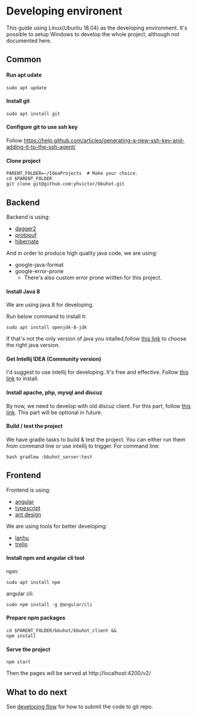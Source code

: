 Developing environent
=====================

This guide using Linux(Ubuntu 18.04) as the developing environment.
It's possible to setup Windows to develop the whole project, although not documented here.

## Common
#### Run apt udate
```
sudo apt update
```
#### Install git
```
sudo apt install git
```
#### Configure git to use ssh key
Follow https://help.github.com/articles/generating-a-new-ssh-key-and-adding-it-to-the-ssh-agent/

#### Clone project
```
PARENT_FOLDER=~/IdeaProjects  # Make your choice.
cd $PARENT_FOLDER
git clone git@github.com:yhvictor/bbuhot.git
```

## Backend
Backend is using:
* [dagger2](http://square.github.io/dagger/)
* [protopuf](https://developers.google.com/protocol-buffers/)
* [hibernate](http://hibernate.org/)

And in order to produce high quality java code, we are using:
* google-java-format
* google-error-prone
  * There's also custom error prone written for this project.

#### Install Java 8
We are using java 8 for developing.

Run below command to install it:
```
sudo apt install openjdk-8-jdk
```
If that's not the only version of java you intalled,follow [this link](https://www.digitalocean.com/community/tutorials/how-to-install-java-with-apt-on-ubuntu-18-04) to choose the right java version.

#### Get Intellij IDEA (Community version)
I'd suggest to use intellij for developing. It's free and effective.
Follow [this link](https://www.jetbrains.com/idea/download/#section=linux) to install.

#### Install apache, php, mysql and discuz
By now, we need to develop with old discuz client.
For this part, follow [this link](deploy-backend.md).
This part will be optional in future.

#### Build / test the project
We have gradle tasks to build & test the project. You can either run them from command line or use intellij to trigger. For command line:
```
bash gradlew :bbuhot_server:test
```

## Frontend
Frontend is using:
* [angular](http://angular.io)
* [typescript](https://www.typescriptlang.org/)
* [ant design](https://ng.ant.design/docs/introduce/zh)

We are using tools for better developing:
* [lanhu](https://lanhuapp.com/web/#/item/board?pid=dc502362-c9c4-402a-b88b-a491dc5712d3)
* [trello](https://trello.com/user55247310)

#### Install npm and angular cli tool
npm:
```
sudo apt install npm
```
angular cli:
```
sudo npm install -g @angular/cli
```

#### Prepare npm packages
```
cd $PARENT_FOLDER/bbuhot/bbuhot_client &&
npm install
```

#### Serve the project
```
npm start
```
Then the pages will be served at http://localhost:4200/v2/

## What to do next
See [developing flow](developing-flow.md) for how to submit the code to git repo.
